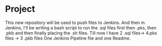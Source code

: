 # Project
This new repository will be used to push files to Jenkins. And then in Jenkins, I'll be writing a bash script to run the .sql files first then .pks, then .pkb and then finally placing the .sh files.
Till now I have 2 .sql files-> 4.pks files -> 3 .pkb files
One Jenkins Pipeline file and one Readme.
